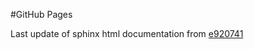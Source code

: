 #GitHub Pages

Last update of sphinx html documentation from [e920741](https://github.com/BaileyChessum/teleop_modular/tree/e92074160803a4aa8ab5c09d22f0dcdf32d94189)
